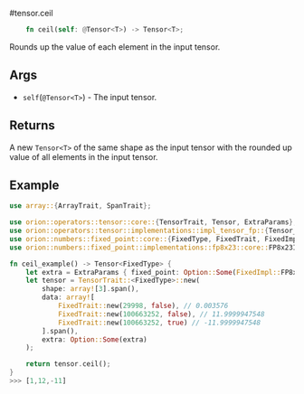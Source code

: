 #tensor.ceil

```rust
    fn ceil(self: @Tensor<T>) -> Tensor<T>;
```

Rounds up the value of each element in the input tensor.

## Args

* `self`(`@Tensor<T>`) - The input tensor.


## Returns

A new `Tensor<T>` of the same shape as the input tensor with 
the rounded up value of all elements in the input tensor.

## Example

```rust
use array::{ArrayTrait, SpanTrait};

use orion::operators::tensor::core::{TensorTrait, Tensor, ExtraParams};
use orion::operators::tensor::implementations::impl_tensor_fp::{Tensor_fp};
use orion::numbers::fixed_point::core::{FixedType, FixedTrait, FixedImpl};
use orion::numbers::fixed_point::implementations::fp8x23::core::FP8x23Impl;

fn ceil_example() -> Tensor<FixedType> {
    let extra = ExtraParams { fixed_point: Option::Some(FixedImpl::FP8x23) };
    let tensor = TensorTrait::<FixedType>::new(
        shape: array![3].span(),
        data: array![
            FixedTrait::new(29998, false), // 0.003576
            FixedTrait::new(100663252, false), // 11.9999947548
            FixedTrait::new(100663252, true) // -11.9999947548
        ].span(),
        extra: Option::Some(extra)
    );

    return tensor.ceil();
}
>>> [1,12,-11]
```
